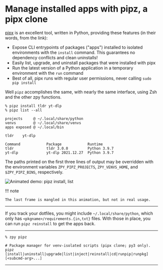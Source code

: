 # Manage installed apps with pipz, a pipx clone

[pipx](https://pypa.github.io/pipx/#overview-what-is-pipx) is an excellent tool,
written in Python, providing these features (in their words, from the link):

- Expose CLI entrypoints of packages ("apps") installed to isolated environments with the `install` command.
  This guarantees no dependency conflicts and clean uninstalls!
- Easily list, upgrade, and uninstall packages that were installed with pipx
- Run the latest version of a Python application in a temporary environment with the `run` command
- Best of all, pipx runs with regular user permissions, never calling `sudo pip install`

Well `pipz` accomplishes the same, with nearly the same interface,
using Zsh and the other zpy functions.

```console
% pipz install tldr yt-dlp
% pipz list --all
```
```
projects     @ ~/.local/share/python
venvs        @ ~/.local/share/venvs
apps exposed @ ~/.local/bin

tldr    yt-dlp

Command            Package            Runtime
tldr               tldr 3.0.0         Python 3.9.7
yt-dlp             yt-dlp 2021.12.27  Python 3.9.7
```

The paths printed on the first three lines of output may be overridden with the environment variables
`ZPY_PIPZ_PROJECTS`, 
`ZPY_VENVS_HOME`, and
`$ZPY_PIPZ_BINS`,
respectively.

![Animated demo: pipz install, list](https://gist.github.com/AndydeCleyre/5ad45d78336fc2cc4625b0dc6b450849/raw/777e77607786beb65b2d6e00fb27c507c5e7abfa/pipz_install_list.svg?sanitize=true)

!!! note

    The last frame is mangled in this animation, but not in real usage.

---

If you track your dotfiles, you might include `~/.local/share/python`,
which only has `<pkgname>/requirements.{in,txt}` files.
With those in place, you can run `pipz reinstall` to get the apps back.

---

```console
% zpy pipz
```
```shell
# Package manager for venv-isolated scripts (pipx clone; py3 only).
pipz [install|uninstall|upgrade|list|inject|reinstall|cd|runpip|runpkg] [<subcmd-arg>...]
```

---
